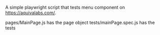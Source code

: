 A simple playwright script that tests menu component on https://aquivalabs.com/.

pages/MainPage.js has the page object
tests/mainPage.spec.js has the tests

